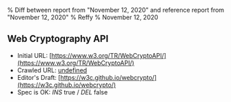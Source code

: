 % Diff between report from "November 12, 2020" and reference report from "November 12, 2020"
% Reffy
% November 12, 2020

## Web Cryptography API

- Initial URL: [https://www.w3.org/TR/WebCryptoAPI/](https://www.w3.org/TR/WebCryptoAPI/)
- Crawled URL: [undefined](undefined)
- Editor's Draft: [https://w3c.github.io/webcrypto/](https://w3c.github.io/webcrypto/)
- Spec is OK: *INS* true / *DEL* false


